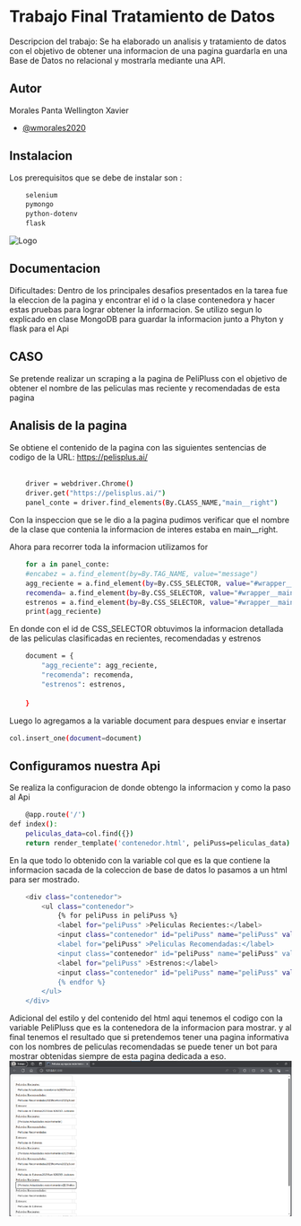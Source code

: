 
# Trabajo Final Tratamiento de Datos

Descripcion del trabajo: Se ha elaborado un analisis y tratamiento de datos con el objetivo de obtener una informacion de una pagina guardarla en una Base de Datos no relacional y mostrarla mediante una API.





## Autor
Morales Panta Wellington Xavier

- [@wmorales2020](https://www.github.com/wmorales2020)



## Instalacion

Los prerequisitos que se debe de instalar son :

```bash
    selenium
    pymongo
    python-dotenv
    flask
```


![Logo](https://www.simplilearn.com/ice9/free_resources_article_thumb/Python_MongoDB.PNG)


## Documentacion
Dificultades:
Dentro de los principales desafios presentados en la tarea fue la eleccion de la pagina y encontrar el id o la clase contenedora y hacer estas pruebas para lograr obtener la informacion.
Se utilizo segun lo explicado en clase MongoDB para guardar la informacion junto a Phyton y flask para el Api

## CASO
Se pretende realizar un scraping a la pagina de PeliPluss con el objetivo de obtener el nombre de las peliculas mas reciente y recomendadas de esta pagina

## Analisis de la pagina

Se obtiene el contenido de la pagina con las siguientes sentencias de codigo de la URL: https://pelisplus.ai/

```bash
    
    driver = webdriver.Chrome()
    driver.get("https://pelisplus.ai/")
    panel_conte = driver.find_elements(By.CLASS_NAME,"main__right")
```
Con la inspeccion que se le dio a la pagina pudimos verificar que el nombre de la clase que contenia la informacion de interes estaba en main__right.

Ahora para recorrer toda la informacion utilizamos for

```bash
    for a in panel_conte:
    #encabez = a.find_element(by=By.TAG_NAME, value="message")
    agg_reciente = a.find_element(by=By.CSS_SELECTOR, value="#wrapper__main > div.main__right > div:nth-child(2)").text.split(",")
    recomenda= a.find_element(by=By.CSS_SELECTOR, value="#wrapper__main > div.main__right > div:nth-child(3)").text
    estrenos = a.find_element(by=By.CSS_SELECTOR, value="#wrapper__main > div.main__right > div.index-module__box___Lufb8.box--slider").text
    print(agg_reciente)
```

En donde con el id de CSS_SELECTOR obtuvimos la informacion detallada de las peliculas clasificadas en recientes, recomendadas y estrenos

```bash
    document = {
        "agg_reciente": agg_reciente,
        "recomenda": recomenda,
        "estrenos": estrenos,

    }
```
Luego lo agregamos a la variable document para despues enviar e insertar

```bash
col.insert_one(document=document)

```
## Configuramos nuestra Api

Se realiza la configuracion de donde obtengo la informacion y como la paso al Api

```bash
    @app.route('/')
def index():
    peliculas_data=col.find({})
    return render_template('contenedor.html', peliPuss=peliculas_data)
```
En la que todo lo obtenido con la variable col que es la que contiene la informacion sacada de la coleccion de base de datos lo pasamos a un html para ser mostrado.

```bash
    <div class="contenedor">
        <ul class="contenedor">
            {% for peliPuss in peliPuss %}
            <label for="peliPuss" >Peliculas Recientes:</label>
            <input class="contenedor" id="peliPuss" name="peliPuss" value="{{peliPuss.agg_reciente}}" ">
            <label for="peliPuss" >Peliculas Recomendadas:</label>
            <input class="contenedor" id="peliPuss" name="peliPuss" value="{{peliPuss.recomenda}}" ">
            <label for="peliPuss" >Estrenos:</label>
            <input class="contenedor" id="peliPuss" name="peliPuss" value="{{peliPuss.estrenos}}" ">
            {% endfor %}
        </ul>
    </div>
```
Adicional del estilo y del contenido del html aqui tenemos el codigo con la variable PeliPluss que es la contenedora de la informacion para mostrar.
y al final tenemos el resultado que si pretendemos tener una pagina informativa con los nombres de peliculas recomendadas se puede tener un bot para mostrar obtenidas siempre de esta pagina dedicada a eso.
![img_1.png](img_1.png)